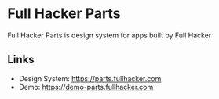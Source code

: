 # Full Hacker Parts

Full Hacker Parts is design system for apps built by Full Hacker

## Links
- Design System: https://parts.fullhacker.com
- Demo: https://demo-parts.fullhacker.com


